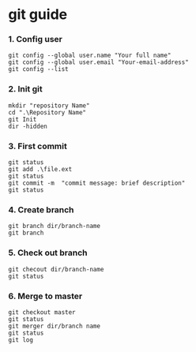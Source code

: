 # git guide

### 1. Config user
```
git config --global user.name "Your full name"
git config --global user.email "Your-email-address"
git config --list
```

### 2. Init git
```
mkdir "repository Name"
cd ".\Repository Name"
git Init
dir -hidden
```

### 3. First commit
```
git status
git add .\file.ext
git status
git commit -m  "commit message: brief description"
git status
```

### 4. Create branch
```
git branch dir/branch-name
git branch
```

### 5. Check out branch
```
git checout dir/branch-name
git status
```

### 6. Merge to master
```
git checkout master
git status
git merger dir/branch name
git status
git log
```
